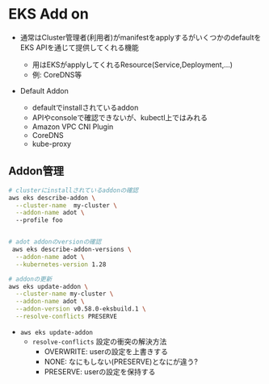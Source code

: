 # EKS Add on

* 通常はCluster管理者(利用者)がmanifestをapplyするがいくつかのdefaultをEKS APIを通じて提供してくれる機能
  * 用はEKSがapplyしてくれるResource(Service,Deployment,...)
  * 例: CoreDNS等

* Default Addon
  * defaultでinstallされているaddon
  * APIやconsoleで確認できないが、kubectl上ではみれる
  * Amazon VPC CNI Plugin
  * CoreDNS
  * kube-proxy
  


## Addon管理


```sh
# clusterにinstallされているaddonの確認
aws eks describe-addon \
  --cluster-name  my-cluster \
  --addon-name adot \ 
  --profile foo


# adot addonのversionの確認
 aws eks describe-addon-versions \
  --addon-name adot \
  --kubernetes-version 1.28

# addonの更新
aws eks update-addon \
  --cluster-name my-cluster \
  --addon-name adot \
  --addon-version v0.58.0-eksbuild.1 \
  --resolve-conflicts PRESERVE 
```

* `aws eks update-addon`
  * `resolve-conflicts` 設定の衝突の解決方法
    * OVERWRITE: userの設定を上書きする
    * NONE: なにもしない(PRESERVE)となにが違う?
    * PRESERVE: userの設定を保持する
